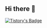 ## Hi there 👋
[![Tistory's Badge](https://github-readme-tistory-card.vercel.app/api/badge?name=Tistory&theme={default})](https://ityunseo.tistory.com/)
